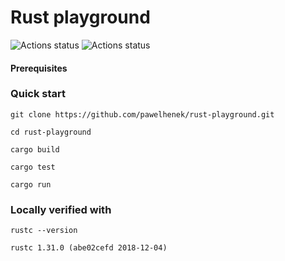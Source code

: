 Rust playground
===

![Actions status](https://action-badges.now.sh/pawelhenek/rust-playground)
![Actions status](http://aliyunfc.tarocch1.com/github-actions-badge/pawelhenek/rust-playground)

#### Prerequisites

### Quick start
`git clone https://github.com/pawelhenek/rust-playground.git`

`cd rust-playground`

`cargo build`

`cargo test`

`cargo run`

### Locally verified with

`rustc --version`

`rustc 1.31.0 (abe02cefd 2018-12-04)`
